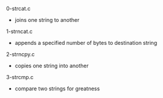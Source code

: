 0-strcat.c
* joins one string to another

1-strncat.c
* appends a specified number of bytes to destination string

2-strncpy.c
* copies one string into another

3-strcmp.c
* compare two strings for greatness


